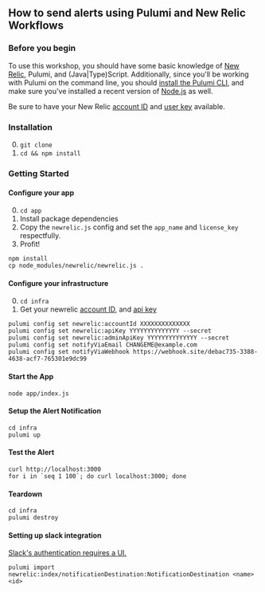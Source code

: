 
## How to send alerts using Pulumi and New Relic Workflows

### Before you begin
To use this workshop, you should have some basic knowledge of [New Relic](https://newrelic.com), Pulumi, and (Java|Type)Script. Additionally, since you'll be working with Pulumi on the command line, you should [install the Pulumi CLI](https://www.pulumi.com/docs/get-started/install/), and make sure you've installed a recent version of [Node.js](https://nodejs.org/en/) as well.

Be sure to have your New Relic [account ID](https://docs.newrelic.com/docs/accounts/accounts-billing/account-structure/account-id/) and [user key](https://docs.newrelic.com/docs/apis/intro-apis/new-relic-api-keys/) available.


### Installation
0. `git clone`
1. `cd && npm install`

### Getting Started

#### Configure your app
0. `cd app`
1. Install package dependencies
2. Copy the `newrelic.js` config and set the `app_name` and `license_key` respectfully.
3. Profit!

```
npm install
cp node_modules/newrelic/newrelic.js .
```

#### Configure your infrastructure

0. `cd infra`
1. Get your newrelic [account ID](https://docs.newrelic.com/docs/accounts/accounts-billing/account-structure/account-id/), and [api key](https://docs.newrelic.com/docs/apis/intro-apis/new-relic-api-keys/)

```
pulumi config set newrelic:accountId XXXXXXXXXXXXXX
pulumi config set newrelic:apiKey YYYYYYYYYYYYYY --secret
pulumi config set newrelic:adminApiKey YYYYYYYYYYYYYY --secret
pulumi config set notifyViaEmail CHANGEME@example.com
pulumi config set notifyViaWebhook https://webhook.site/debac735-3388-4638-acf7-765301e9dc99
```

#### Start the App
```
node app/index.js
```

#### Setup the Alert Notification
```
cd infra
pulumi up
```

#### Test the Alert
```
curl http://localhost:3000
for i in `seq 1 100`; do curl localhost:3000; done
```

#### Teardown
```
cd infra
pulumi destroy
```


#### Setting up slack integration
[Slack's authentication requires a UI.](https://docs.newrelic.com/docs/alerts-applied-intelligence/notifications/notification-integrations/#slack)
```
pulumi import newrelic:index/notificationDestination:NotificationDestination <name> <id> 
```

